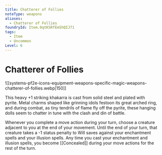 ```yaml
---
title: Chatterer of Follies
noteType: weapons
aliases:
  - Chatterer of Follies
foundryId: Item.9qtKSRfEmShQIJ71
tags:
  - Item
  - Uncommon
Level: 6
---
```


# Chatterer of Follies
![[systems-pf2e-icons-equipment-weapons-specific-magic-weapons-chatterer-of-follies.webp|150]]

This heavy +1 striking khakarra is cast from solid steel and plated with pyrite. Metal charms shaped like grinning idols festoon its great arched ring, and during combat, as tiny tendrils of flame fly off the pyrite, these hanging dolls seem to chatter in tune with the clash and din of battle.

Whenever you complete a move action during your turn, choose a creature adjacent to you at the end of your movement. Until the end of your turn, that creature takes a -1 status penalty to Will saves against your enchantment spells and your illusion spells. Any time you cast your enchantment and illusion spells, you become [[Concealed]] during your move actions for the rest of the turn.


